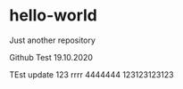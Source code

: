 # hello-world
Just another repository

Github Test 19.10.2020

TEst update 123
rrrr
4444444
123123123123
